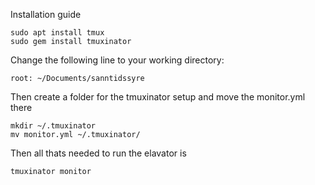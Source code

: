 Installation guide

```
sudo apt install tmux 
sudo gem install tmuxinator 
```
Change the following line to your working directory:
```
root: ~/Documents/sanntidssyre
```
Then create a folder for the tmuxinator setup and move the monitor.yml there
```
mkdir ~/.tmuxinator
mv monitor.yml ~/.tmuxinator/
```
Then all thats needed to run the elavator is
```
tmuxinator monitor
```
